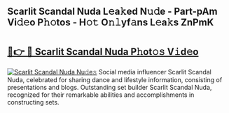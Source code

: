 ## Scarlit Scandal Nuda L𝚎a𝚔ed N𝚞𝚍e - Part-pAm Vi𝚍𝚎o P𝚑𝚘tos - H𝚘𝚝 O𝚗𝚕yf𝚊ns L𝚎a𝚔s ZnPmK

# <h2><a href="http://kfce1q.oniu.top/?m=Scarlit+Scandal+Nuda">🔗👉 🔴 Scarlit Scandal Nuda P𝚑ot𝚘𝚜 V𝚒d𝚎o</a></h2>

[![Scarlit Scandal Nuda Nu𝚍e𝚜](https://i.imgur.com/0qMVB7G.gif)](http://kfce1q.oniu.top/?m=Scarlit+Scandal+Nuda)
Social media influencer Scarlit Scandal Nuda, celebrated for sharing dance and lifestyle information, consisting of presentations and blogs. Outstanding set builder Scarlit Scandal Nuda, recognized for their remarkable abilities and accomplishments in constructing sets.  

